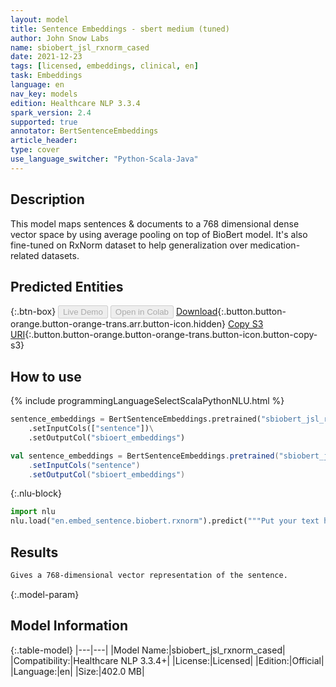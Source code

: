 ```yaml
---
layout: model
title: Sentence Embeddings - sbert medium (tuned)
author: John Snow Labs
name: sbiobert_jsl_rxnorm_cased
date: 2021-12-23
tags: [licensed, embeddings, clinical, en]
task: Embeddings
language: en
nav_key: models
edition: Healthcare NLP 3.3.4
spark_version: 2.4
supported: true
annotator: BertSentenceEmbeddings
article_header:
type: cover
use_language_switcher: "Python-Scala-Java"
---
```


## Description

This model maps sentences & documents to a 768 dimensional dense vector space by using average pooling on top of BioBert model. It's also fine-tuned on RxNorm dataset to help generalization over medication-related datasets.

## Predicted Entities



{:.btn-box}
<button class="button button-orange" disabled>Live Demo</button>
<button class="button button-orange" disabled>Open in Colab</button>
[Download](https://s3.amazonaws.com/auxdata.johnsnowlabs.com/clinical/models/sbiobert_jsl_rxnorm_cased_en_3.3.4_2.4_1640271525048.zip){:.button.button-orange.button-orange-trans.arr.button-icon.hidden}
[Copy S3 URI](s3://auxdata.johnsnowlabs.com/clinical/models/sbiobert_jsl_rxnorm_cased_en_3.3.4_2.4_1640271525048.zip){:.button.button-orange.button-orange-trans.button-icon.button-copy-s3}

## How to use



<div class="tabs-box" markdown="1">
{% include programmingLanguageSelectScalaPythonNLU.html %}

```python
sentence_embeddings = BertSentenceEmbeddings.pretrained("sbiobert_jsl_rxnorm_cased", "en", "clinical/models")\
    .setInputCols(["sentence"])\
    .setOutputCol("sbioert_embeddings")
```
```scala
val sentence_embeddings = BertSentenceEmbeddings.pretrained("sbiobert_jsl_rxnorm_cased", "en","clinical/models")
    .setInputCols("sentence")
    .setOutputCol("sbioert_embeddings")
```


{:.nlu-block}
```python
import nlu
nlu.load("en.embed_sentence.biobert.rxnorm").predict("""Put your text here.""")
```

</div>

## Results

```bash
Gives a 768-dimensional vector representation of the sentence.
```

{:.model-param}
## Model Information

{:.table-model}
|---|---|
|Model Name:|sbiobert_jsl_rxnorm_cased|
|Compatibility:|Healthcare NLP 3.3.4+|
|License:|Licensed|
|Edition:|Official|
|Language:|en|
|Size:|402.0 MB|

